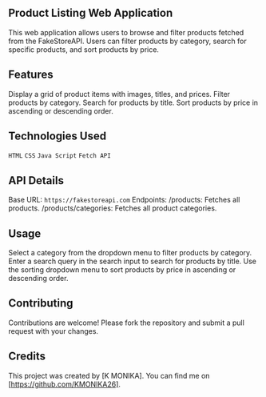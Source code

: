 ## Product Listing Web Application
This web application allows users to browse and filter products fetched from the FakeStoreAPI. Users can filter products by category, search for specific products, and sort products by price.

## Features
Display a grid of product items with images, titles, and prices.
Filter products by category.
Search for products by title.
Sort products by price in ascending or descending order.

## Technologies Used
`HTML`
`CSS`
`Java Script`
`Fetch API`

## API Details
Base URL: `https://fakestoreapi.com`
Endpoints:
/products: Fetches all products.
/products/categories: Fetches all product categories.

## Usage
Select a category from the dropdown menu to filter products by category.
Enter a search query in the search input to search for products by title.
Use the sorting dropdown menu to sort products by price in ascending or descending order.

## Contributing
Contributions are welcome! Please fork the repository and submit a pull request with your changes.

## Credits

This project was created by [K MONIKA]. You can find me on [https://github.com/KMONIKA26].